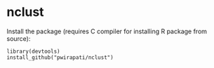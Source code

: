 # nclust 

Install the package (requires C compiler for installing R package from source):

```
library(devtools)
install_github("pwirapati/nclust")
```
